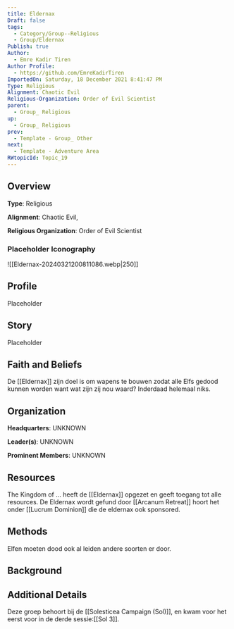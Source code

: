 ```yaml
---
title: Eldernax
Draft: false
tags:
  - Category/Group--Religious
  - Group/Eldernax
Publish: true
Author:
  - Emre Kadir Tiren
Author Profile:
  - https://github.com/EmreKadirTiren
ImportedOn: Saturday, 18 December 2021 8:41:47 PM
Type: Religious
Alignment: Chaotic Evil
Religious-Organization: Order of Evil Scientist
parent:
  - Group_ Religious
up:
  - Group_ Religious
prev:
  - Template - Group_ Other
next:
  - Template - Adventure Area
RWtopicId: Topic_19
---
```

## Overview
**Type**: Religious

**Alignment**: Chaotic Evil,

**Religious Organization**: Order of Evil Scientist



### Placeholder Iconography
![[Eldernax-20240321200811086.webp|250]]
## Profile
Placeholder

## Story
Placeholder

## Faith and Beliefs
De [[Eldernax]] zijn doel is om wapens te bouwen zodat alle Elfs gedood kunnen worden want wat zijn zij nou waard? Inderdaad helemaal niks.



## Organization
**Headquarters**: UNKNOWN

**Leader(s)**: UNKNOWN 

**Prominent Members**: UNKNOWN 

## Resources
The Kingdom of ... heeft de [[Eldernax]] opgezet en geeft toegang tot alle resources. De Eldernax wordt gefund door [[Arcanum Retreat]] hoort het onder [[Lucrum Dominion]] die de eldernax ook sponsored.

## Methods
Elfen moeten dood ook al leiden andere soorten er door.

## Background


## Additional Details
Deze groep behoort bij de [[Solesticea Campaign (Sol)]], en kwam voor het eerst voor in de derde sessie:[[Sol 3]].

